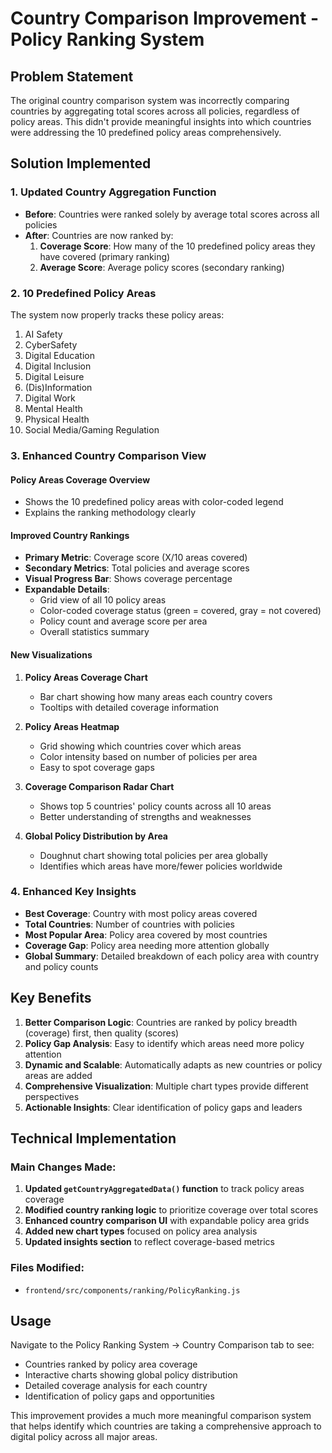 # Country Comparison Improvement - Policy Ranking System

## Problem Statement
The original country comparison system was incorrectly comparing countries by aggregating total scores across all policies, regardless of policy areas. This didn't provide meaningful insights into which countries were addressing the 10 predefined policy areas comprehensively.

## Solution Implemented

### 1. Updated Country Aggregation Function
- **Before**: Countries were ranked solely by average total scores across all policies
- **After**: Countries are now ranked by:
  1. **Coverage Score**: How many of the 10 predefined policy areas they have covered (primary ranking)
  2. **Average Score**: Average policy scores (secondary ranking)

### 2. 10 Predefined Policy Areas
The system now properly tracks these policy areas:
1. AI Safety
2. CyberSafety  
3. Digital Education
4. Digital Inclusion
5. Digital Leisure
6. (Dis)Information
7. Digital Work
8. Mental Health
9. Physical Health
10. Social Media/Gaming Regulation

### 3. Enhanced Country Comparison View

#### **Policy Areas Coverage Overview**
- Shows the 10 predefined policy areas with color-coded legend
- Explains the ranking methodology clearly

#### **Improved Country Rankings**
- **Primary Metric**: Coverage score (X/10 areas covered)
- **Secondary Metrics**: Total policies and average scores
- **Visual Progress Bar**: Shows coverage percentage
- **Expandable Details**: 
  - Grid view of all 10 policy areas
  - Color-coded coverage status (green = covered, gray = not covered)
  - Policy count and average score per area
  - Overall statistics summary

#### **New Visualizations**

1. **Policy Areas Coverage Chart**
   - Bar chart showing how many areas each country covers
   - Tooltips with detailed coverage information

2. **Policy Areas Heatmap**
   - Grid showing which countries cover which areas
   - Color intensity based on number of policies per area
   - Easy to spot coverage gaps

3. **Coverage Comparison Radar Chart**
   - Shows top 5 countries' policy counts across all 10 areas
   - Better understanding of strengths and weaknesses

4. **Global Policy Distribution by Area**
   - Doughnut chart showing total policies per area globally
   - Identifies which areas have more/fewer policies worldwide

### 4. Enhanced Key Insights
- **Best Coverage**: Country with most policy areas covered
- **Total Countries**: Number of countries with policies
- **Most Popular Area**: Policy area covered by most countries  
- **Coverage Gap**: Policy area needing more attention globally
- **Global Summary**: Detailed breakdown of each policy area with country and policy counts

## Key Benefits

1. **Better Comparison Logic**: Countries are ranked by policy breadth (coverage) first, then quality (scores)
2. **Policy Gap Analysis**: Easy to identify which areas need more policy attention
3. **Dynamic and Scalable**: Automatically adapts as new countries or policy areas are added
4. **Comprehensive Visualization**: Multiple chart types provide different perspectives
5. **Actionable Insights**: Clear identification of policy gaps and leaders

## Technical Implementation

### Main Changes Made:
1. **Updated `getCountryAggregatedData()` function** to track policy areas coverage
2. **Modified country ranking logic** to prioritize coverage over total scores
3. **Enhanced country comparison UI** with expandable policy area grids
4. **Added new chart types** focused on policy area analysis
5. **Updated insights section** to reflect coverage-based metrics

### Files Modified:
- `frontend/src/components/ranking/PolicyRanking.js`

## Usage
Navigate to the Policy Ranking System → Country Comparison tab to see:
- Countries ranked by policy area coverage
- Interactive charts showing global policy distribution
- Detailed coverage analysis for each country
- Identification of policy gaps and opportunities

This improvement provides a much more meaningful comparison system that helps identify which countries are taking a comprehensive approach to digital policy across all major areas.
